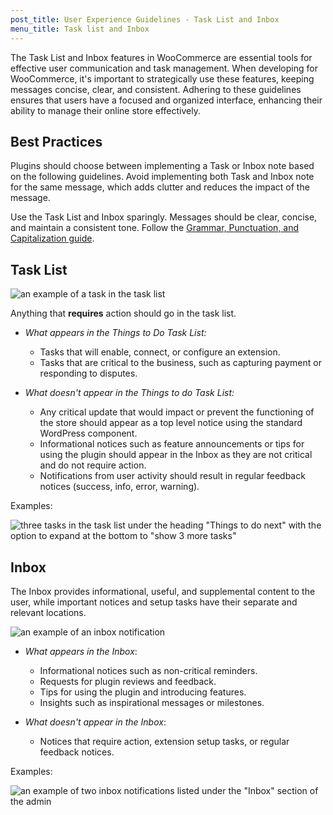 ```yaml
---
post_title: User Experience Guidelines - Task List and Inbox
menu_title: Task list and Inbox
---
```


The Task List and Inbox features in WooCommerce are essential tools for effective user communication and task management. When developing for WooCommerce, it's important to strategically use these features, keeping messages concise, clear, and consistent. Adhering to these guidelines ensures that users have a focused and organized interface, enhancing their ability to manage their online store effectively.

## Best Practices

Plugins should choose between implementing a Task or Inbox note based on the following guidelines. Avoid implementing both Task and Inbox note for the same message, which adds clutter and reduces the impact of the message.

Use the Task List and Inbox sparingly. Messages should be clear, concise, and maintain a consistent tone. Follow the [Grammar, Punctuation, and Capitalization guide](https://woo.com/document/grammar-punctuation-style-guide/).

## Task List

![an example of a task in the task list](https://woo-docs-multi-com.go-vip.net/wp-content/uploads/2023/12/task-list1.png)

Anything that **requires** action should go in the task list.

- *What appears in the Things to Do Task List:*

    - Tasks that will enable, connect, or configure an extension.
    - Tasks that are critical to the business, such as capturing payment or responding to disputes.

- *What doesn't appear in the Things to do Task List:*

    - Any critical update that would impact or prevent the functioning of the store should appear as a top level notice using the standard WordPress component.
    - Informational notices such as feature announcements or tips for using the plugin should appear in the Inbox as they are not critical and do not require action.
    - Notifications from user activity should result in regular feedback notices (success, info, error, warning).

Examples:

![three tasks in the task list under the heading "Things to do next" with the option to expand at the bottom to "show 3 more tasks" ](https://woo-docs-multi-com.go-vip.net/wp-content/uploads/2023/12/task-list-example.png)

## Inbox

The Inbox provides informational, useful, and supplemental content to the user, while important notices and setup tasks have their separate and relevant locations.

![an example of an inbox notification](https://woo-docs-multi-com.go-vip.net/wp-content/uploads/2023/12/inbox1.png)

- *What appears in the Inbox*:
    - Informational notices such as non-critical reminders.
    - Requests for plugin reviews and feedback.
    - Tips for using the plugin and introducing features.
    - Insights such as inspirational messages or milestones.

- *What doesn't appear in the Inbox*:

    - Notices that require action, extension setup tasks, or regular feedback notices.

Examples:

![an example of two inbox notifications listed under the "Inbox" section of the admin](https://woo-docs-multi-com.go-vip.net/wp-content/uploads/2023/12/inbox-examples.png)
